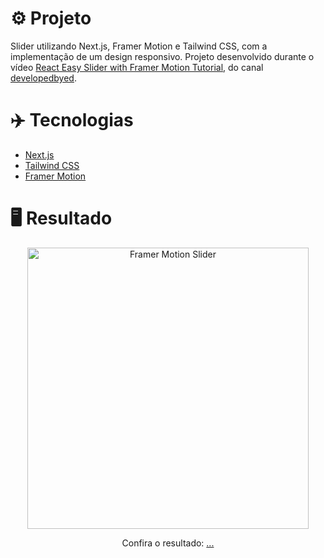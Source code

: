 # ⚙️ Projeto

Slider utilizando Next.js, Framer Motion e Tailwind CSS, com a implementação de um design responsivo. Projeto desenvolvido durante o vídeo <a href="https://www.youtube.com/watch?v=W0bEL93tt4k" target="_blank">React Easy Slider with Framer Motion Tutorial</a>, do canal <a href="https://www.youtube.com/@developedbyed" target="_blank">developedbyed</a>.

# ✈️ Tecnologias

- <a href="https://nextjs.org/" target="_blank">Next.js</a>
- <a href="https://tailwindcss.com/" target="_blank">Tailwind CSS</a>
- <a href="https://www.framer.com/motion/" target="_blank">Framer Motion</a>

# 🖥️ Resultado

<div align="center">
  <img alt="Framer Motion Slider" src="https://i.imgur.com/cohur2r.png" width="450px">
  <p>Confira o resultado: <a href="/" target="_blank">...</a></p>
</div>
